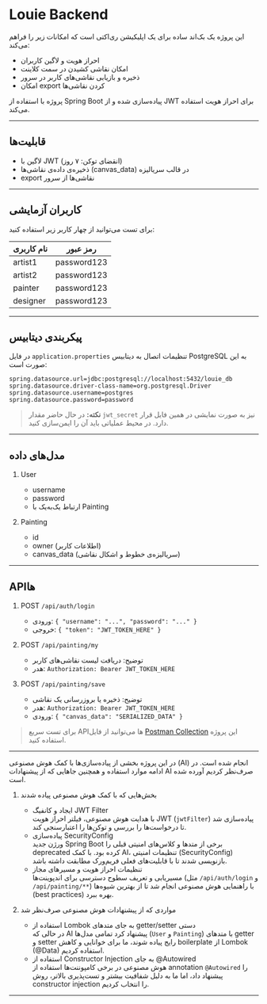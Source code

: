 # Louie Backend

این پروژه یک بک‌اند ساده برای یک اپلیکیشن ری‌اکتی است که امکانات زیر را فراهم می‌کند:
- احراز هویت و لاگین کاربران
- امکان نقاشی کشیدن در سمت کلاینت
- ذخیره و بازیابی نقاشی‌های کاربر در سرور
- امکان export کردن نقاشی‌ها

پروژه با استفاده از Spring Boot پیاده‌سازی شده و از JWT برای احراز هویت استفاده می‌کند.

---

## قابلیت‌ها

- لاگین با JWT (انقضای توکن: ۷ روز)
- ذخیره‌ی داده‌ی نقاشی‌ها (canvas_data) در قالب سریالیزه
- export نقاشی‌ها از سرور

---


## کاربران آزمایشی

برای تست می‌توانید از چهار کاربر زیر استفاده کنید:

| نام کاربری | رمز عبور     |
|-----------|-------------|
| artist1   | password123 |
| artist2   | password123 |
| painter   | password123 |
| designer  | password123 |

---

## پیکربندی دیتابیس

در فایل `application.properties` تنظیمات اتصال به دیتابیس PostgreSQL به این صورت است:

```properties
spring.datasource.url=jdbc:postgresql://localhost:5432/louie_db
spring.datasource.driver-class-name=org.postgresql.Driver
spring.datasource.username=postgres
spring.datasource.password=password
```

> **نکته:** در حال حاضر مقدار `jwt_secret` نیز به صورت نما‌یشی در همین فایل قرار دارد. در محیط عملیاتی باید آن را ایمن‌سازی کنید.

---

## مدل‌های داده

1. User
    - username
    - password
    - ارتباط یک‌به‌یک با Painting

2. Painting
    - id
    - owner (اطلاعات کاربر)
    - canvas_data (سریالیزه‌ی خطوط و اشکال نقاشی)

---

## APIها

1. POST `/api/auth/login`
    - ورودی: `{ "username": "...", "password": "..." }`
    - خروجی: `{ "token": "JWT_TOKEN_HERE" }`

2. POST `/api/painting/my`
    - توضیح: دریافت لیست نقاشی‌های کاربر
    - هدر: `Authorization: Bearer JWT_TOKEN_HERE`

3. POST `/api/painting/save`
    - توضیح: ذخیره یا بروزرسانی یک نقاشی
    - هدر: `Authorization: Bearer JWT_TOKEN_HERE`
    - ورودی: `{ "canvas_data": "SERIALIZED_DATA" }`

> برای تست سریع APIها می‌توانید از فایل [Postman Collection](./louie.postman_collection.json) این پروژه استفاده کنید.

---


در این پروژه بخشی از پیاده‌سازی‌ها با کمک هوش مصنوعی (AI) انجام شده است. در ادامه موارد استفاده و همچنین جاهایی که از پیشنهادات AI صرف‌نظر کردیم آورده شده است.

1. بخش‌هایی که با کمک هوش مصنوعی پیاده شدند
    - ایجاد و کانفیگ JWT Filter  
      با هدایت هوش مصنوعی، فیلتر احراز هویت JWT (`jwtFilter`) پیاده‌سازی شد تا درخواست‌ها را بررسی و توکن‌ها را اعتبارسنجی کند.
    - پیاده‌سازی SecurityConfig  
      ورژن جدید Spring Boot برخی از متدها و کلاس‌های امنیتی قبلی را deprecated کرده بود. با کمک AI، تنظیمات امنیتی (SecurityConfig) بازنویسی شدند تا با قابلیت‌های فعلی فریم‌ورک مطابقت داشته باشد.
    - تنظیمات احراز هویت و مسیرهای مجاز  
      مسیریابی و تعریف سطوح دسترسی برای اندپوینت‌ها (مثل `/api/auth/login` و `/api/painting/**`) با راهنمایی هوش مصنوعی انجام شد تا از بهترین شیوه‌ها (best practices) بهره ببرد.

2. مواردی که از پیشنهادات هوش مصنوعی صرف‌نظر شد
    - استفاده از Lombok به جای متدهای getter/setter دستی  
      در حالی که AI پیشنهاد کرد تمامی مدل‌ها (`User` و `Painting`) با متدهای getter و setter رایج پیاده شوند، ما برای خوانایی و کاهش boilerplate از Lombok (@Data) استفاده کردیم.
    - استفاده از Constructor Injection به جای @Autowired  
      هوش مصنوعی در برخی کامپوننت‌ها استفاده از annotation `@Autowired` را پیشنهاد داد، اما ما به دلیل شفافیت بیشتر و تست‌پذیری بالاتر، روش constructor injection را انتخاب کردیم.

---
